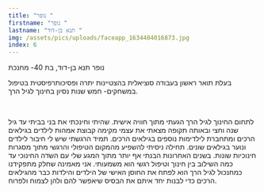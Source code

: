 ```yaml
---
title: "נופר "
firstname: "נופר "
lastname: "תנא בן-דוד "
img: /assets/pics/uploads/faceapp_1634404016873.jpg
index: 6
---
```

נופר תנא בן-דוד, בת 40- מחנכת

בעלת תואר ראשון בעבודה סוציאלית בהצטיינות יתרה ופסיכותרפיסטית בטיפול במשחקים- חמש שנות נסיון בחינוך לגיל הרך. 

 

לתחום החינוך לגיל הרך הגעתי מתוך חוויה אישית. שהיתי וחינכתי את בני בביתי עד גיל שנה וחצי ובאותה תקופה מצאתי את עצמי מקימה קבוצת אמהות לילדים בגילאים הרכים ומתחברת לילדימות נוספים בגילאים הרכים. תמיד הרגשתי שיש לי חיבור לילדים ונוער בגילאים שונים. תחילה ניסיתי להשפיע מהמקום הטיפולי והרגשי מתוך מסגרות חינוכיות שונות. בשנים האחרונות הבנתי אף יותר מתוך המגע שלי עם השדה החינוכי עד כמה השילוב בין חינוך וטיפול רגשי הוא משמעותי. אני מאמינה שחלק מתפקידנו כמחנכול לגיל הרך הוא לפתח את החוסן האישי של הילדים והילדות כבר מהגילאים הרכים כדי לבנות יחד איתם את הבסיס שיאפשר להם ולהן לצמוח ולפרוח.



<!--EndFragment-->